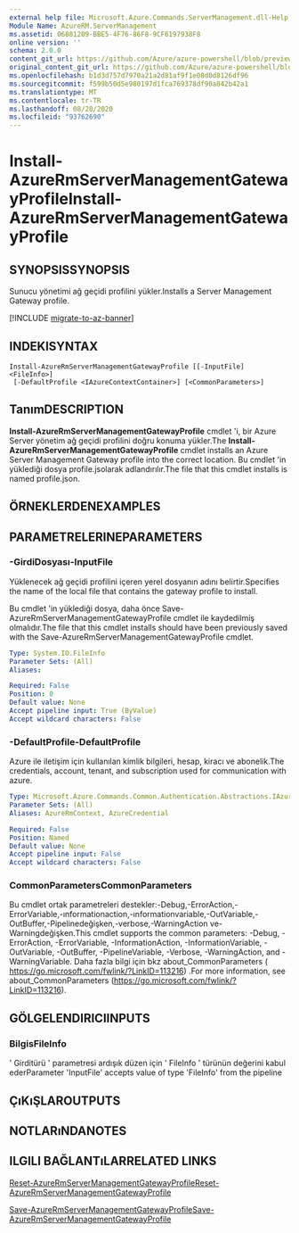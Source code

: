 ```yaml
---
external help file: Microsoft.Azure.Commands.ServerManagement.dll-Help.xml
Module Name: AzureRM.ServerManagement
ms.assetid: 06081209-BBE5-4F76-86F8-9CF6197938F8
online version: ''
schema: 2.0.0
content_git_url: https://github.com/Azure/azure-powershell/blob/preview/src/ResourceManager/ServerManagement/Commands.ServerManagement/help/Install-AzureRmServerManagementGatewayProfile.md
original_content_git_url: https://github.com/Azure/azure-powershell/blob/preview/src/ResourceManager/ServerManagement/Commands.ServerManagement/help/Install-AzureRmServerManagementGatewayProfile.md
ms.openlocfilehash: b1d3d757d7970a21a2d81af9f1e08d0d8126df96
ms.sourcegitcommit: f599b50d5e980197d1fca769378df90a842b42a1
ms.translationtype: MT
ms.contentlocale: tr-TR
ms.lasthandoff: 08/20/2020
ms.locfileid: "93762690"
---
```

# <span data-ttu-id="736ee-101">Install-AzureRmServerManagementGatewayProfile</span><span class="sxs-lookup"><span data-stu-id="736ee-101">Install-AzureRmServerManagementGatewayProfile</span></span>

## <span data-ttu-id="736ee-102">SYNOPSIS</span><span class="sxs-lookup"><span data-stu-id="736ee-102">SYNOPSIS</span></span>
<span data-ttu-id="736ee-103">Sunucu yönetimi ağ geçidi profilini yükler.</span><span class="sxs-lookup"><span data-stu-id="736ee-103">Installs a Server Management Gateway profile.</span></span>

[!INCLUDE [migrate-to-az-banner](../../includes/migrate-to-az-banner.md)]

## <span data-ttu-id="736ee-104">INDEKI</span><span class="sxs-lookup"><span data-stu-id="736ee-104">SYNTAX</span></span>

```
Install-AzureRmServerManagementGatewayProfile [[-InputFile] <FileInfo>]
 [-DefaultProfile <IAzureContextContainer>] [<CommonParameters>]
```

## <span data-ttu-id="736ee-105">Tanım</span><span class="sxs-lookup"><span data-stu-id="736ee-105">DESCRIPTION</span></span>
<span data-ttu-id="736ee-106">**Install-AzureRmServerManagementGatewayProfile** cmdlet 'i, bir Azure Server yönetim ağ geçidi profilini doğru konuma yükler.</span><span class="sxs-lookup"><span data-stu-id="736ee-106">The **Install-AzureRmServerManagementGatewayProfile** cmdlet installs an Azure Server Management Gateway profile into the correct location.</span></span>
<span data-ttu-id="736ee-107">Bu cmdlet 'in yüklediği dosya profile.jsolarak adlandırılır.</span><span class="sxs-lookup"><span data-stu-id="736ee-107">The file that this cmdlet installs is named profile.json.</span></span>

## <span data-ttu-id="736ee-108">ÖRNEKLERDEN</span><span class="sxs-lookup"><span data-stu-id="736ee-108">EXAMPLES</span></span>

## <span data-ttu-id="736ee-109">PARAMETRELERINE</span><span class="sxs-lookup"><span data-stu-id="736ee-109">PARAMETERS</span></span>

### <span data-ttu-id="736ee-110">-GirdiDosyası</span><span class="sxs-lookup"><span data-stu-id="736ee-110">-InputFile</span></span>
<span data-ttu-id="736ee-111">Yüklenecek ağ geçidi profilini içeren yerel dosyanın adını belirtir.</span><span class="sxs-lookup"><span data-stu-id="736ee-111">Specifies the name of the local file that contains the gateway profile to install.</span></span>

<span data-ttu-id="736ee-112">Bu cmdlet 'in yüklediği dosya, daha önce Save-AzureRmServerManagementGatewayProfile cmdlet ile kaydedilmiş olmalıdır.</span><span class="sxs-lookup"><span data-stu-id="736ee-112">The file that this cmdlet installs should have been previously saved with the Save-AzureRmServerManagementGatewayProfile cmdlet.</span></span>

```yaml
Type: System.IO.FileInfo
Parameter Sets: (All)
Aliases: 

Required: False
Position: 0
Default value: None
Accept pipeline input: True (ByValue)
Accept wildcard characters: False
```

### <span data-ttu-id="736ee-113">-DefaultProfile</span><span class="sxs-lookup"><span data-stu-id="736ee-113">-DefaultProfile</span></span>
<span data-ttu-id="736ee-114">Azure ile iletişim için kullanılan kimlik bilgileri, hesap, kiracı ve abonelik.</span><span class="sxs-lookup"><span data-stu-id="736ee-114">The credentials, account, tenant, and subscription used for communication with azure.</span></span>

```yaml
Type: Microsoft.Azure.Commands.Common.Authentication.Abstractions.IAzureContextContainer
Parameter Sets: (All)
Aliases: AzureRmContext, AzureCredential

Required: False
Position: Named
Default value: None
Accept pipeline input: False
Accept wildcard characters: False
```

### <span data-ttu-id="736ee-115">CommonParameters</span><span class="sxs-lookup"><span data-stu-id="736ee-115">CommonParameters</span></span>
<span data-ttu-id="736ee-116">Bu cmdlet ortak parametreleri destekler:-Debug,-ErrorAction,-ErrorVariable,-ınformationaction,-ınformationvariable,-OutVariable,-OutBuffer,-Pipelinedeğişken,-verbose,-WarningAction ve-Warningdeğişken.</span><span class="sxs-lookup"><span data-stu-id="736ee-116">This cmdlet supports the common parameters: -Debug, -ErrorAction, -ErrorVariable, -InformationAction, -InformationVariable, -OutVariable, -OutBuffer, -PipelineVariable, -Verbose, -WarningAction, and -WarningVariable.</span></span> <span data-ttu-id="736ee-117">Daha fazla bilgi için bkz about_CommonParameters ( https://go.microsoft.com/fwlink/?LinkID=113216) .</span><span class="sxs-lookup"><span data-stu-id="736ee-117">For more information, see about_CommonParameters (https://go.microsoft.com/fwlink/?LinkID=113216).</span></span>

## <span data-ttu-id="736ee-118">GÖLGELENDIRICI</span><span class="sxs-lookup"><span data-stu-id="736ee-118">INPUTS</span></span>

### <span data-ttu-id="736ee-119">Bilgis</span><span class="sxs-lookup"><span data-stu-id="736ee-119">FileInfo</span></span>
<span data-ttu-id="736ee-120">' Girditürü ' parametresi ardışık düzen için ' FileInfo ' türünün değerini kabul eder</span><span class="sxs-lookup"><span data-stu-id="736ee-120">Parameter 'InputFile' accepts value of type 'FileInfo' from the pipeline</span></span>

## <span data-ttu-id="736ee-121">ÇıKıŞLAR</span><span class="sxs-lookup"><span data-stu-id="736ee-121">OUTPUTS</span></span>

## <span data-ttu-id="736ee-122">NOTLARıNDA</span><span class="sxs-lookup"><span data-stu-id="736ee-122">NOTES</span></span>

## <span data-ttu-id="736ee-123">ILGILI BAĞLANTıLAR</span><span class="sxs-lookup"><span data-stu-id="736ee-123">RELATED LINKS</span></span>

[<span data-ttu-id="736ee-124">Reset-AzureRmServerManagementGatewayProfile</span><span class="sxs-lookup"><span data-stu-id="736ee-124">Reset-AzureRmServerManagementGatewayProfile</span></span>](./Reset-AzureRmServerManagementGatewayProfile.md)

[<span data-ttu-id="736ee-125">Save-AzureRmServerManagementGatewayProfile</span><span class="sxs-lookup"><span data-stu-id="736ee-125">Save-AzureRmServerManagementGatewayProfile</span></span>](./Save-AzureRmServerManagementGatewayProfile.md)


